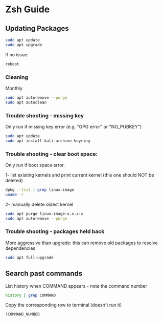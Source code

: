 # Zsh Guide

## Updating Packages
```zsh
sudo apt update
sudo apt upgrade
```
If no issue: 
```zsh
reboot
```

### Cleaning
Monthly
```zsh
sudo apt autoremove --purge
sudo apt autoclean
```


### Trouble shooting - missing key
Only run if missing key error (e.g. "GPG error" or "NO_PUBKEY")
```zsh
sudo apt update
sudo apt install kali-archive-keyring
```

### Trouble shooting - clear boot space:
Only run if boot space error.

1- list existing kernels and print current kernel (this one should NOT be deleted)
```zsh
dpkg --list | grep linux-image
uname -r
```
2- manually delete oldest kernel
```zsh
sudo apt purge linux-image-x.x.x-x
sudo apt autoremove --purge
```

### Trouble shooting - packages held back 
More aggressive than upgrade: this can remove old packages to resolve dependencies
```zsh
sudo apt full-upgrade
```


## Search past commands
List history when COMMAND appears - note the command number
```zsh
history | grep COMMAND
```

Copy the corresponding row to terminal (doesn't run it)
```zsh
!COMMAND_NUMBER
```
